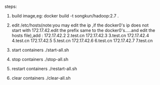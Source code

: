 steps:

1. build image,eg:
  docker build -t songkun/hadoop:2.7 .
2. edit /etc/hosts(note:you may edit the ip ,if the docker0's ip does not start with 172.17.42.edit the prefix same to the docker0's.....and edit the hosts file),add :
  172.17.42.2 2.test.cn
  172.17.42.3 3.test.cn
  172.17.42.4 4.test.cn
  172.17.42.5 5.test.cn
  172.17.42.6 6.test.cn
  172.17.42.7 7.test.cn
  
3. start containers 
  ./start-all.sh
4. stop containers 
  ./stop-all.sh
5. restart containers
  ./restart-all.sh
6. clear containers
  ./clear-all.sh
